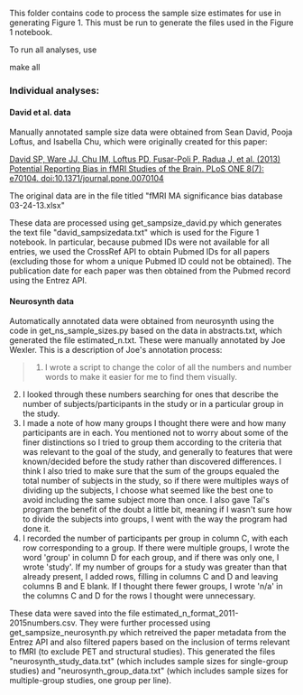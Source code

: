 This folder contains code to process the sample size estimates for use in
generating Figure 1. This must be run to generate the files used in the
Figure 1 notebook.

To run all analyses, use <p>make all</p>

### Individual analyses:

#### David et al. data

Manually annotated sample size data were obtained from Sean David, Pooja Loftus, and
Isabella Chu, which were originally created for this paper:

[David SP, Ware JJ, Chu IM, Loftus PD, Fusar-Poli P, Radua J, et al. (2013) Potential Reporting Bias in fMRI Studies of the Brain. PLoS ONE 8(7): e70104. doi:10.1371/journal.pone.0070104](http://journals.plos.org/plosone/article?id=10.1371/journal.pone.0070104)


The original data are in the file titled "fMRI MA significance bias database 03-24-13.xlsx"

These data are processed using get_sampsize_david.py which generates the text
file "david_sampsizedata.txt" which is used for the Figure 1 notebook. In particular,
because pubmed IDs were not available for all entries, we used the CrossRef API to
obtain Pubmed IDs for all papers (excluding those for whom a unique Pubmed ID could
  not be obtained).  The publication date for each paper was then obtained from
  the Pubmed record using the Entrez API.

#### Neurosynth data

Automatically annotated data were obtained from neurosynth using the
code in get_ns_sample_sizes.py based on the data in abstracts.txt,
which generated the file estimated_n.txt. These
were manually annotated by Joe Wexler.  This is a description of Joe's
annotation process:

>1) I wrote a script to change the color of all the numbers and number words to make it easier for me to find them visually.
2) I looked through these numbers searching for ones that describe the number of subjects/participants in the study or in a particular group in the study.
3) I made a note of how many groups I thought there were and how many participants are in each. You mentioned not to worry about some of the finer distinctions so I tried to group them according to the criteria that was relevant to the goal of the study, and generally to features that were known/decided before the study rather than discovered differences. I think I also tried to make sure that the sum of the groups equaled the total number of subjects in the study, so if there were multiples ways of dividing up the subjects, I choose what seemed like the best one to avoid including the same subject more than once. I also gave Tal's program the benefit of the doubt a little bit, meaning if I wasn't sure how to divide the subjects into groups, I went with the way the program had done it.
4) I recorded the number of participants per group in column C, with each row corresponding to a group. If there were multiple groups, I wrote the word 'group' in column D for each group, and if there was only one, I wrote 'study'. If my number of groups for a study was greater than that already present, I added rows, filling in columns C and D and leaving columns B and E blank. If I thought there fewer groups, I wrote 'n/a' in the columns C and D for the rows I thought were unnecessary.

These data were saved into the file estimated_n_format_2011-2015numbers.csv.  They were
further processed using get_sampsize_neurosynth.py which retreived the paper
metadata from the Entrez API and also filtered papers based on the inclusion
of terms relevant to fMRI (to exclude PET and structural studies). This generated
the files "neurosynth_study_data.txt" (which includes sample sizes for single-group
 studies) and "neurosynth_group_data.txt" (which includes sample sizes for multiple-group
   studies, one group per line).
